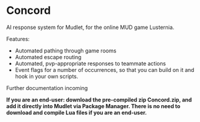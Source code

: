 # Concord
AI response system for Mudlet, for the online MUD game Lusternia.

Features:
* Automated pathing through game rooms
* Automated escape routing
* Automated, pvp-appropriate responses to teammate actions
* Event flags for a number of occurrences, so that you can build on it and hook in your own scripts.

Further documentation incoming

<b>If you are an end-user: download the pre-compiled zip Concord.zip, and add it directly into Mudlet via Package Manager. 
There is no need to download and compile Lua files if you are an end-user.</b>
